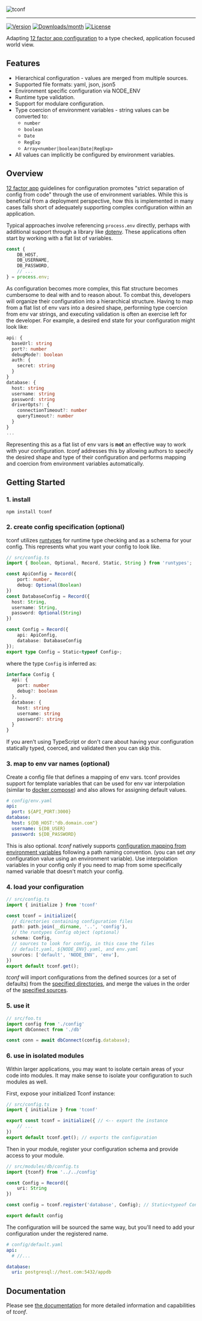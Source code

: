 ![tconf](https://user-images.githubusercontent.com/33014/144646320-bb6cc527-18d6-4889-998e-e37fdc849170.png)

---
[![Version](https://img.shields.io/npm/v/tconf.svg)](https://npmjs.org/package/tconf) [![Downloads/month](https://img.shields.io/npm/dm/tconf.svg)](https://npmjs.org/package/tconf) [![License](https://img.shields.io/npm/l/tconf.svg)](https://github.com/codemariner/tconf/blob/master/package.json)

Adapting [12 factor app configuration](https://12factor.net/config) to a type checked, application focused world view.

## Features
- Hierarchical configuration - values are merged from multiple sources.
- Supported file formats: yaml, json, json5
- Environment specific configuration via NODE_ENV
- Runtime type validation.
- Support for modulare configuration.
- Type coercion of environment variables - string values can be converted to:
  - `number`
  - `boolean`
  - `Date`
  - `RegExp`
  - `Array<number|boolean|Date|RegExp>`
- All values can implicitly be configured by environment variables.

## Overview

[12 factor app](https://12factor.net/config) guidelines for configuration promotes "strict separation of config from code" through the use of environment variables. While this is beneficial from a deployment perspective, how this is implemented in many cases falls short of adequately supporting complex configuration within an application.

Typical approaches involve referencing `process.env` directly, perhaps with additional support through a library like [dotenv](https://github.com/motdotla/dotenv). These applications often start by working with a flat list of variables.

```typescript
const {
    DB_HOST,
    DB_USERNAME,
    DB_PASSWORD,
    // ...
} = process.env;
```
As configuration becomes more complex, this flat structure becomes cumbersome to deal with and to reason about. To combat this, developers will organize their configuration into a hierarchical structure. Having to map from a flat list of env vars into a desired shape, performing type coercion from env var strings, and executing validation is often an exercise left for the developer. For example, a desired end state for your configuration might look like:
```typescript
api: {
  baseUrl: string
  port?: number
  debugMode?: boolean
  auth: {
    secret: string
  }
}
database: {
  host: string
  username: string
  password: string
  driverOpts?: {
    connectionTimeout?: number
    queryTimeout?: number
  }
}
...
```
Representing this as a flat list of env vars is **not** an effective way to work with your configuration. _tconf_ addresses this by allowing authors to specify the desired shape and type of their configuration and performs mapping and coercion from environment variables automatically.


## Getting Started

### 1. install
```
npm install tconf
```

### 2. create config specification (optional)
tconf utilizes [runtypes]() for runtime type checking and as a schema for your config. This represents what you want your config to look like.

```typescript
// src/config.ts
import { Boolean, Optional, Record, Static, String } from 'runtypes';

const ApiConfig = Record({  
    port: number,
    debug: Optional(Boolean)
})
const DatabaseConfig = Record({
  host: String,
  username: String,
  password: Optional(String)
})

const Config = Record({
    api: ApiConfig,
    database: DatabaseConfig
});
export type Config = Static<typeof Config>;
```

where the type `Config` is inferred as:
```typescript
interface Config {
  api: {
    port: number
    debug?: boolean
  },
  database: {
    host: string
    username: string
    password?: string
  }
}
```


If you aren't using TypeScript or don't care about having your configuration statically typed, coerced, and validated then you can skip this.

### 3. map to env var names (optional)
Create a config file that defines a mapping of env vars. tconf provides support for template variables that can be used for env var interpolation (similar to [docker compose](https://docs.docker.com/compose/environment-variables/)) and also allows for assigning default values.

```yaml
# config/env.yaml
api:
  port: ${API_PORT:3000}
database:
  host: ${DB_HOST:"db.domain.com"}
  username: ${DB_USER}
  password: ${DB_PASSWORD}
```

This is also optional. _tconf_ natively supports [configuration mapping from environment variables](./DOC.md#environment-variable-mapping) following a path naming convention. (you can set *any* configuration value using an environment variable). Use interpolation variables in your config only if you need to map from some specifically named variable that doesn't match your config.

### 4. load your configuration

```typescript
// src/config.ts
import { initialize } from 'tconf'

const tconf = initialize({
  // directories containing configuration files
  path: path.join(__dirname, '..', 'config'),
  // the runtypes Config object (optional)
  schema: Config,
  // sources to look for config, in this case the files
  // default.yaml, ${NODE_ENV}.yaml, and env.yaml
  sources: ['default', 'NODE_ENV', 'env'],
})
export default tconf.get();

```
_tconf_ will import configurations from the defined sources (or a set of defaults) from the [specified directories](./DOC.md#path-required), and merge the values in the order of the [specified sources](./DOC.md#sources-optional).

### 5. use it
```typescript
// src/foo.ts
import config from './config'
import dbConnect from './db'

const conn = await dbConnect(config.database);
```

### 6. use in isolated modules
Within larger applications, you may want to isolate certain areas of your code into modules. It may make sense to isolate your configuration to such modules as well.

First, expose your initialized Tconf instance:
```typescript
// src/config.ts
import { initialize } from 'tconf'

export const tconf = initialize({ // <-- export the instance
    // ...
})
export default tconf.get(); // exports the configuration
```

Then in your module, register your configuration schema and provide access to your module.

```typescript
// src/modules/db/config.ts
import {tconf} from '../../config'

const Config = Record({
    uri: String
})

const config = tconf.register('database', Config); // Static<typeof Config>

export default config

```

The configuration will be sourced the same way, but you'll need to add your configuration under the registered name.
```yaml
# config/default.yaml
api:
  # //...

database:
  uri: postgresql://host.com:5432/appdb
```


## Documentation

Please see [the documentation](./DOC.md) for more detailed information and capabilities of _tconf_.
